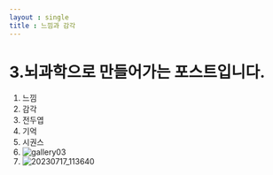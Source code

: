```yaml
---
layout : single
title : 느낌과 감각
---
```

# 3.뇌과학으로 만들어가는 포스트입니다.
1.  느낌
2.  감각
3.  전두엽
4.  기억
5.  시권스
6.  ![gallery03](/Users/kch/Documents/GitHub/kchair777.github.io/images/2023-07-11-mei/gallery03.jpg)
7.  ![20230717_113640](https://github.com/kchair777/kchair777.github.io/assets/36319960/d96e23ca-0270-48ce-8341-55bf464b484a)
